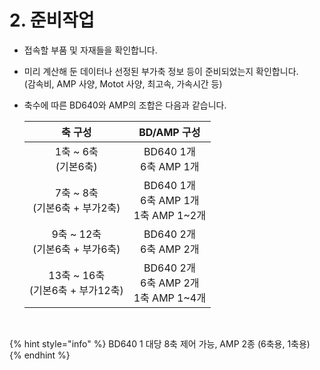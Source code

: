 ﻿# 2. 준비작업

* 접속할 부품 및 자재들을 확인합니다.
* 미리 계산해 둔 데이터나 선정된 부가축 정보 등이 준비되었는지 확인합니다.  
(감속비, AMP 사양, Motot 사양, 최고속, 가속시간 등)
* 축수에 따른 BD640와 AMP의 조합은 다음과 같습니다.

  | 축 구성 | BD/AMP 구성 |
  | :------------------: | :-------------------: |
    | 1축 \~ 6축</br>(기본6축) | BD640 1개</br>6축 AMP 1개 |
  | 7축 \~ 8축</br>(기본6축 + 부가2축) | BD640 1개</br>6축 AMP 1개</br>1축 AMP 1~2개 |
  | 9축 ~ 12축</br>(기본6축 + 부가6축) | BD640 2개</br>6축 AMP 2개 |
  | 13축 ~ 16축</br>(기본6축 + 부가12축) | BD640 2개</br>6축 AMP 2개</br>1축 AMP 1~4개 |

<br>

{% hint style="info" %}
 BD640 1 대당 8축 제어 가능, AMP 2종 (6축용, 1축용)
{% endhint %}